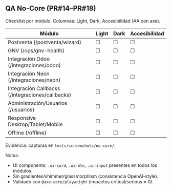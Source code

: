 ## QA No-Core (PR#14–PR#18)

Checklist por módulo. Columnas: Light, Dark, Accesibilidad (AA con axe).

| Módulo | Light | Dark | Accesibilidad |
|---|---|---|---|
| Postventa (/postventa/wizard) | ☐ | ☐ | ☐ |
| GNV (/ops/gnv-health) | ☐ | ☐ | ☐ |
| Integración Odoo (/integraciones/odoo) | ☐ | ☐ | ☐ |
| Integración Neon (/integraciones/neon) | ☐ | ☐ | ☐ |
| Integración Callbacks (/integraciones/callbacks) | ☐ | ☐ | ☐ |
| Administración/Usuarios (/usuarios) | ☐ | ☐ | ☐ |
| Responsive Desktop/Tablet/Mobile | ☐ | ☐ | ☐ |
| Offline (/offline) | ☐ | ☐ | ☐ |

Evidencia: capturas en `tests/screenshots/no-core/`.

Notas:
- UI components: `.ui-card`, `.ui-btn`, `.ui-input` presentes en todos los módulos.
- Sin gradientes/shimmer/glassmorphism (consistencia OpenAI-style).
- Validado con `@axe-core/playwright` (impactos critical/serious = 0).

